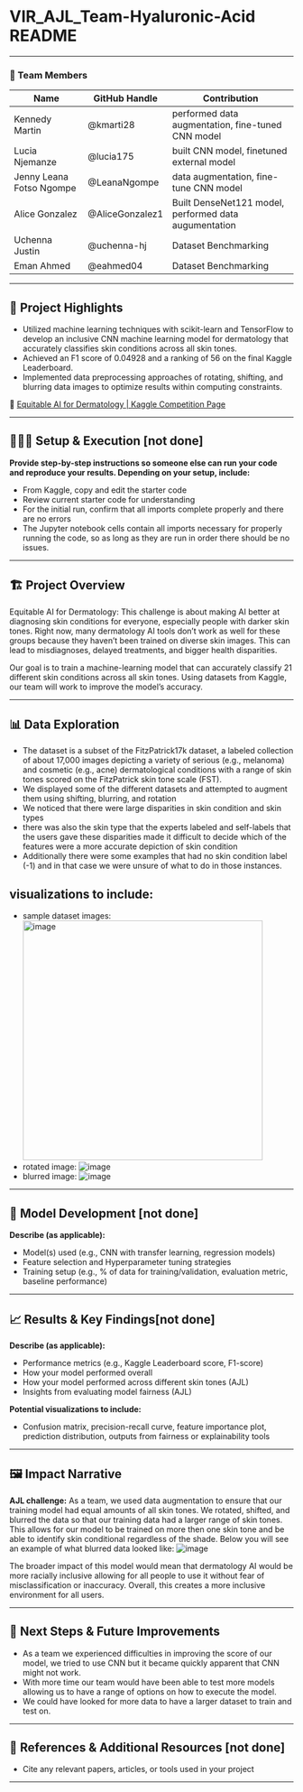 # VIR_AJL_Team-Hyaluronic-Acid README

---

### **👥 Team Members**

| Name | GitHub Handle | Contribution |
| ----- | ----- | ----- |
|Kennedy Martin| @kmarti28 | performed data augmentation, fine-tuned CNN model|
|Lucia Njemanze| @lucia175 | built CNN model, finetuned external model|
|Jenny Leana Fotso Ngompe| @LeanaNgompe |data augmentation, fine-tune CNN model|
| Alice Gonzalez | @AliceGonzalez1 | Built DenseNet121 model, performed data augumentation |
| Uchenna Justin | @uchenna-hj | Dataset Benchmarking |
| Eman Ahmed | @eahmed04 | Dataset Benchmarking |

---

## **🎯 Project Highlights**


* Utilized machine learning techniques with scikit-learn and TensorFlow to develop an inclusive CNN machine learning model for dermatology that accurately classifies skin conditions across all skin tones.
* Achieved an F1 score of 0.04928  and a ranking of 56 on the final Kaggle Leaderboard. 
* Implemented data preprocessing approaches of rotating, shifting, and blurring data images to optimize results within computing constraints.

🔗 [Equitable AI for Dermatology | Kaggle Competition Page](https://www.kaggle.com/competitions/bttai-ajl-2025/overview)


---

## **👩🏽‍💻 Setup & Execution** [not done]

**Provide step-by-step instructions so someone else can run your code and reproduce your results. Depending on your setup, include:**

* From Kaggle, copy and edit the starter code
* Review current starter code for understanding
* For the initial run, confirm that all imports complete properly and there are no errors
* The Jupyter notebook cells contain all imports necessary for properly running the code, so as long as they are run in order there should be no issues.

---

## **🏗️ Project Overview**

Equitable AI for Dermatology: This challenge is about making AI better at diagnosing skin conditions for everyone, especially people with darker skin tones. Right now, many dermatology AI tools don’t work as well for these groups because they haven’t been trained on diverse skin images. This can lead to misdiagnoses, delayed treatments, and bigger health disparities.

Our goal is to train a machine-learning model that can accurately classify 21 different skin conditions across all skin tones. Using datasets from Kaggle, our team will work to improve the model’s accuracy.

---

## **📊 Data Exploration**

* The dataset is a subset of the FitzPatrick17k dataset, a labeled collection of about 17,000 images depicting a variety of serious (e.g., melanoma) and cosmetic (e.g., acne) dermatological conditions with a range of skin tones scored on the FitzPatrick skin tone scale (FST).
* We displayed some of the different datasets and attempted to augment them using shifting, blurring, and rotation
* We noticed that there were large disparities in skin condition and skin types
* there was also the skin type that the experts labeled and self-labels that the users gave these disparities made it difficult to decide which of the features were a more accurate depiction of skin condition
* Additionally there were some examples that had no skin condition label (-1) and in that case we were unsure of what to do in those instances.

## **visualizations to include:**

* sample dataset images:
      <img width="425" alt="image" src="https://github.com/user-attachments/assets/4ce9ee73-bf82-476c-8b2b-67f6b4757e43" />
* rotated image:
       ![image](https://github.com/user-attachments/assets/a690e073-2829-4356-b7e4-d59e69b7bfad)
* blurred image:
         ![image](https://github.com/user-attachments/assets/a061c0b2-7b0a-4f81-b569-8a6d75518dff)

---

## **🧠 Model Development** [not done]

**Describe (as applicable):**

* Model(s) used (e.g., CNN with transfer learning, regression models)
* Feature selection and Hyperparameter tuning strategies
* Training setup (e.g., % of data for training/validation, evaluation metric, baseline performance)

---

## **📈 Results & Key Findings**[not done]

**Describe (as applicable):**

* Performance metrics (e.g., Kaggle Leaderboard score, F1-score)
* How your model performed overall
* How your model performed across different skin tones (AJL)
* Insights from evaluating model fairness (AJL)

**Potential visualizations to include:**

* Confusion matrix, precision-recall curve, feature importance plot, prediction distribution, outputs from fairness or explainability tools

---

## **🖼️ Impact Narrative**

**AJL challenge:**
   As a team, we used data augmentation to ensure that our training model had equal amounts of all skin tones. We rotated, shifted, and blurred the data so that our training data had a larger range of skin tones. This allows for our model to be trained on more then one skin tone and be able to identify skin conditional regardless of the shade. Below you will see an example of what blurred data looked like:
   ![image](https://github.com/user-attachments/assets/f37f6c7a-447a-441b-8cc8-151c78222c97)

   The broader impact of this model would mean that dermatology AI would be more racially inclusive allowing for all people to use it without fear of misclassification or inaccuracy. Overall, this creates a more inclusive environment for all users.

---

## **🚀 Next Steps & Future Improvements**

* As a team we experienced difficulties in improving the score of our model, we tried to use CNN but it became quickly apparent that CNN might not work.
* With more time our team would have been able to test more models allowing us to have a range of options on how to execute the model.
* We could have looked for more data to have a larger dataset to train and test on.
---

## **📄 References & Additional Resources** [not done]

* Cite any relevant papers, articles, or tools used in your project

---



















